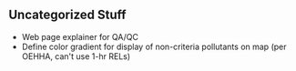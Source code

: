## Uncategorized Stuff
- Web page explainer for QA/QC
- Define color gradient for display of non-criteria pollutants on map (per OEHHA, can't use 1-hr RELs)
